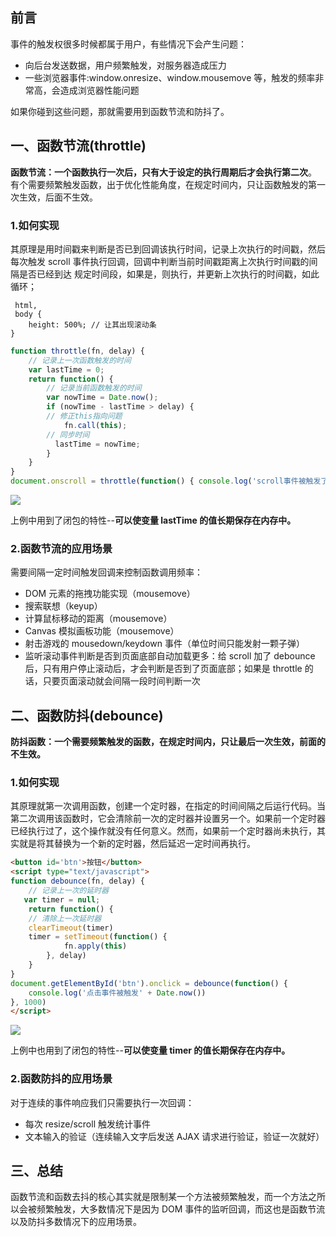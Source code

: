 ## 前言

事件的触发权很多时候都属于用户，有些情况下会产生问题：

- 向后台发送数据，用户频繁触发，对服务器造成压力
- 一些浏览器事件:window.onresize、window.mousemove 等，触发的频率非常高，会造成浏览器性能问题

如果你碰到这些问题，那就需要用到函数节流和防抖了。

## 一、函数节流(throttle)

**函数节流：一个函数执行一次后，只有大于设定的执行周期后才会执行第二次**。
有个需要频繁触发函数，出于优化性能角度，在规定时间内，只让函数触发的第一次生效，后面不生效。

### 1.如何实现

其原理是用时间戳来判断是否已到回调该执行时间，记录上次执行的时间戳，然后每次触发 scroll 事件执行回调，回调中判断当前时间戳距离上次执行时间戳的间隔是否已经到达 规定时间段，如果是，则执行，并更新上次执行的时间戳，如此循环；

```
 html,
 body {
    height: 500%; // 让其出现滚动条
}
```

```js
function throttle(fn, delay) {
    // 记录上一次函数触发的时间
    var lastTime = 0;
    return function() {
        // 记录当前函数触发的时间
        var nowTime = Date.now();
        if (nowTime - lastTime > delay) {
        // 修正this指向问题
            fn.call(this);
        // 同步时间
          lastTime = nowTime;
        }
    }
}
document.onscroll = throttle(function() { console.log('scroll事件被触发了' + Date.now()) }, 200)
```

![](https://camo.githubusercontent.com/c6e8ae0938f9928d01ca3cad830fcad0539d7a7c/68747470733a2f2f757365722d676f6c642d63646e2e786974752e696f2f323031382f31312f32312f313637333638323463666336393437643f773d34383626683d32383326663d67696626733d3732363137)

上例中用到了闭包的特性--**可以使变量 lastTime 的值长期保存在内存中。**

### 2.函数节流的应用场景

需要间隔一定时间触发回调来控制函数调用频率：

- DOM 元素的拖拽功能实现（mousemove）
- 搜索联想（keyup）
- 计算鼠标移动的距离（mousemove）
- Canvas 模拟画板功能（mousemove）
- 射击游戏的 mousedown/keydown 事件（单位时间只能发射一颗子弹）
- 监听滚动事件判断是否到页面底部自动加载更多：给 scroll 加了 debounce 后，只有用户停止滚动后，才会判断是否到了页面底部；如果是 throttle 的话，只要页面滚动就会间隔一段时间判断一次

## 二、函数防抖(debounce)

**防抖函数：一个需要频繁触发的函数，在规定时间内，只让最后一次生效，前面的不生效。**

### 1.如何实现

其原理就第一次调用函数，创建一个定时器，在指定的时间间隔之后运行代码。当第二次调用该函数时，它会清除前一次的定时器并设置另一个。如果前一个定时器已经执行过了，这个操作就没有任何意义。然而，如果前一个定时器尚未执行，其实就是将其替换为一个新的定时器，然后延迟一定时间再执行。

```html
<button id='btn'>按钮</button>
<script type="text/javascript">
function debounce(fn, delay) {
    // 记录上一次的延时器
   var timer = null;
    return function() {
    // 清除上一次延时器
    clearTimeout(timer)
    timer = setTimeout(function() {
            fn.apply(this)
        }, delay)
    }
}
document.getElementById('btn').onclick = debounce(function() {
    console.log('点击事件被触发' + Date.now())
}, 1000)
</script>
```

![](https://camo.githubusercontent.com/40b8a595e6b9d4c3bd9e7e13546671792b994c23/68747470733a2f2f757365722d676f6c642d63646e2e786974752e696f2f323031382f31312f32312f313637333661353432636131373039393f773d36363726683d31363026663d67696626733d3738323031)

上例中也用到了闭包的特性--**可以使变量 timer 的值长期保存在内存中。**

### 2.函数防抖的应用场景

对于连续的事件响应我们只需要执行一次回调：

- 每次 resize/scroll 触发统计事件
- 文本输入的验证（连续输入文字后发送 AJAX 请求进行验证，验证一次就好）

## 三、总结

函数节流和函数去抖的核心其实就是限制某一个方法被频繁触发，而一个方法之所以会被频繁触发，大多数情况下是因为 DOM 事件的监听回调，而这也是函数节流以及防抖多数情况下的应用场景。
